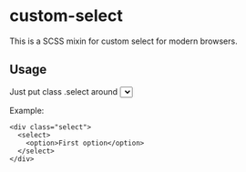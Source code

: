 # custom-select

This is a SCSS mixin for custom select for modern browsers.

Usage
-----

Just put class .select around <select> tag.

Example:
```
<div class="select">
  <select>
    <option>First option</option>
  </select>
</div>
```
